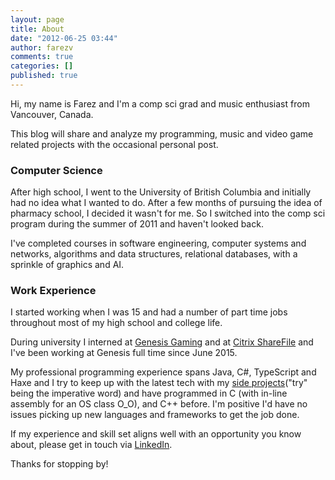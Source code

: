 ```yaml
---
layout: page
title: About
date: "2012-06-25 03:44"
author: farezv
comments: true
categories: []
published: true
---
```


Hi, my name is Farez and I'm a comp sci grad and music enthusiast from Vancouver, Canada.

This blog will share and analyze my programming, music and video game related projects with the occasional personal post.

### Computer Science

After high school, I went to the University of British Columbia and initially had no idea what I wanted to do. After a few months of pursuing the idea of pharmacy school, I decided it wasn't for me. So I switched into the comp sci program during the summer of 2011 and haven't looked back.

I've completed courses in software engineering, computer systems and networks, algorithms and data structures, relational databases, with a sprinkle of graphics and AI.

### Work Experience

I started working when I was 15 and had a number of part time jobs throughout most of my high school and college life.

During university I interned at [Genesis Gaming](http://gen-game.com) and at [Citrix ShareFile](http://sharefile.com) and I've been working at Genesis full time since June 2015.

My professional programming experience spans Java, C#, TypeScript and Haxe and I try to keep up with the latest tech with my [side projects](http://farez.ca/projects.html)("try" being the imperative word) and have programmed in C (with in-line assembly for an OS class O_O), and C++ before. I'm positive I'd have no issues picking up new languages and frameworks to get the job done.

If my experience and skill set aligns well with an opportunity you know about, please get in touch via [LinkedIn](http://linkedin.com/in/farezv).

Thanks for stopping by!